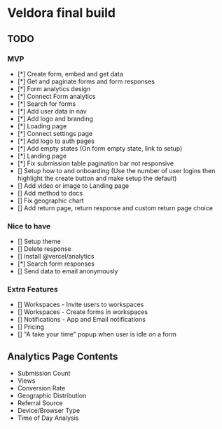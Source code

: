 # Veldora final build

## TODO

### MVP

- [*] Create form, embed and get data
- [*] Get and paginate forms and form responses
- [*] Form analytics design
- [*] Connect Form analytics
- [*] Search for forms
- [*] Add user data in nav
- [*] Add logo and branding
- [*] Loading page
- [*] Connect settings page
- [*] Add logo to auth pages
- [*] Add empty states (On form empty state, link to setup)
- [*] Landing page
- [*] Fix submission table pagination bar not responsive
- [] Setup how to and onboarding (Use the number of user logins then highlight the create button and make setup the default)
- [] Add video or image to Landing page
- [] Add method to docs
- [] Fix geographic chart
- [] Add return page, return response and custom return page choice


### Nice to have

- [] Setup theme
- [] Delete response
- [] Install @vercel/analytics
- [*] Search form responses
- [] Send data to email anonymously

### Extra Features

- [] Workspaces - Invite users to workspaces
- [] Workspaces - Create forms in workspaces
- [] Notifications - App and Email notifications
- [] Pricing
- [] "A take your time" popup when user is idle on a form

## Analytics Page Contents

- Submission Count
- Views
- Conversion Rate
- Geographic Distribution
- Referral Source
- Device/Browser Type
- Time of Day Analysis
